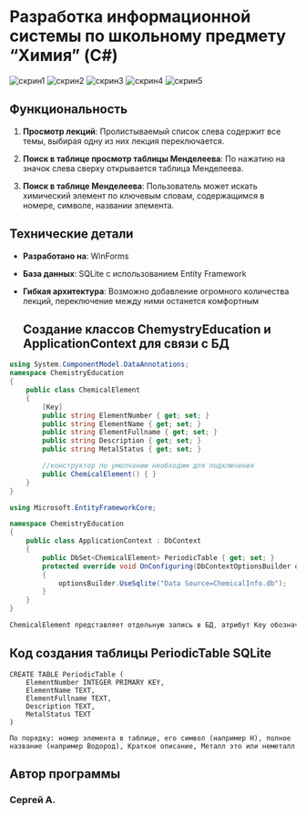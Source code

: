 # Разработка информационной системы по школьному предмету “Химия” (C#)

![скрин1](https://github.com/serega23467/ChemistryEducation/assets/114952677/38685906-6672-4c88-a17b-67f0e834cc84)
![скрин2](https://github.com/serega23467/ChemistryEducation/assets/114952677/002f6d7d-b943-49bc-804d-186ad4277a0a)
![скрин3](https://github.com/serega23467/ChemistryEducation/assets/114952677/b778ee2f-2361-4a85-8035-86f86714108e)
![скрин4](https://github.com/serega23467/ChemistryEducation/assets/114952677/ce97d430-a0d5-438e-b2ce-e63cf72c6881)
![скрин5](https://github.com/serega23467/ChemistryEducation/assets/114952677/c663b9f7-6b28-4378-b035-f273b0ade26b)


## Функциональность

1. **Просмотр лекций**: Пролистываемый список слева содержит все темы, выбирая одну из них лекция переключается.

2. **Поиск в таблице просмотр таблицы Менделеева**: По нажатию на значок слева сверху открывается таблица Менделеева.

3. **Поиск в таблице Менделеева**: Пользователь может искать химический элемент по ключевым словам, содержащимся в номере, символе, названии элемента.


## Технические детали

- **Разработано на**: WinForms
- **База данных**: SQLite с использованием Entity Framework
- **Гибкая архитектура**: Возможно добавление огромного количества лекций, переключение между ними останется комфортным

  ## Создание классов ChemystryEducation и ApplicationContext для связи с БД

``` C#
using System.ComponentModel.DataAnnotations;
namespace ChemistryEducation
{
    public class ChemicalElement
    {
        [Key]
        public string ElementNumber { get; set; }
        public string ElementName { get; set; }
        public string ElementFullname { get; set; }
        public string Description { get; set; }
        public string MetalStatus { get; set; }

        //конструктор по умолчанию необходим для подключения
        public ChemicalElement() { }
    }
}

using Microsoft.EntityFrameworkCore;

namespace ChemistryEducation
{
    public class ApplicationContext : DbContext
    {
        public DbSet<ChemicalElement> PeriodicTable { get; set; }
        protected override void OnConfiguring(DbContextOptionsBuilder optionsBuilder)
        {
            optionsBuilder.UseSqlite("Data Source=ChemicalInfo.db");
        }
    }
}

ChemicalElement представляет отдельную запись в БД, атрибут Key обозначает первичный ключ. ApplicationContext представляет подключение к БД.
```
  ## Код создания таблицы PeriodicTable SQLite

``` SQLite
CREATE TABLE PeriodicTable (
    ElementNumber INTEGER PRIMARY KEY,
    ElementName TEXT,
    ElementFullname TEXT,
    Description TEXT,
    MetalStatus TEXT
)

По порядку: номер элемента в таблице, его символ (например H), полное название (например Водород), Краткое описание, Металл это или неметалл
```

## Автор программы

### Сергей А.
